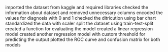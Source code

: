 imported the dataset from kaggle and required libraries checked the information about dataset and removed unnecessary columns encoded the values for diagnosis with 0 and 1 checked the ditricution using bar chart standardized the data with scaler split the dataset using train-test-split created a function for evaluating the model created a linear regression model created another regression model with custom threshold for predicting the output plotted the ROC curve and confusion matrix for both models
